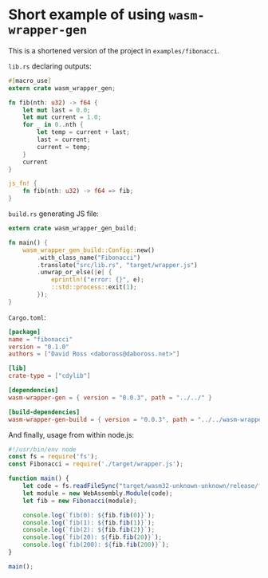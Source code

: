 Short example of using `wasm-wrapper-gen`
===

This is a shortened version of the project in `examples/fibonacci`.

`lib.rs` declaring outputs:

```rust
#[macro_use]
extern crate wasm_wrapper_gen;

fn fib(nth: u32) -> f64 {
    let mut last = 0.0;
    let mut current = 1.0;
    for _ in 0..nth {
        let temp = current + last;
        last = current;
        current = temp;
    }
    current
}

js_fn! {
    fn fib(nth: u32) -> f64 => fib;
}
```

`build.rs` generating JS file:

```rust
extern crate wasm_wrapper_gen_build;

fn main() {
    wasm_wrapper_gen_build::Config::new()
        .with_class_name("Fibonacci")
        .translate("src/lib.rs", "target/wrapper.js")
        .unwrap_or_else(|e| {
            eprintln!("error: {}", e);
            ::std::process::exit(1);
        });
}
```

`Cargo.toml`:

```toml
[package]
name = "fibonacci"
version = "0.1.0"
authors = ["David Ross <daboross@daboross.net>"]

[lib]
crate-type = ["cdylib"]

[dependencies]
wasm-wrapper-gen = { version = "0.0.3", path = "../../" }

[build-dependencies]
wasm-wrapper-gen-build = { version = "0.0.3", path = "../../wasm-wrapper-gen-build/" }
```

And finally, usage from within node.js:

```js
#!/usr/bin/env node
const fs = require('fs');
const Fibonacci = require('./target/wrapper.js');

function main() {
    let code = fs.readFileSync("target/wasm32-unknown-unknown/release/fibonacci.wasm");
    let module = new WebAssembly.Module(code);
    let fib = new Fibonacci(module);

    console.log(`fib(0): ${fib.fib(0)}`);
    console.log(`fib(1): ${fib.fib(1)}`);
    console.log(`fib(2): ${fib.fib(2)}`);
    console.log(`fib(20): ${fib.fib(20)}`);
    console.log(`fib(200): ${fib.fib(200)}`);
}

main();
```
